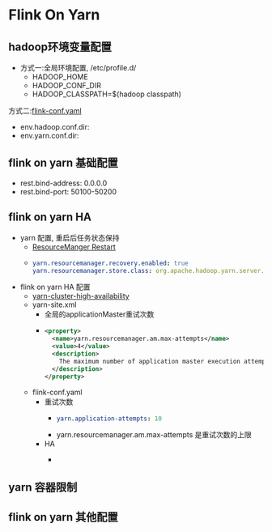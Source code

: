 # Flink On Yarn

## hadoop环境变量配置

- 方式一:全局环境配置, /etc/profile.d/
    - HADOOP_HOME
    - HADOOP_CONF_DIR
    - HADOOP_CLASSPATH=$(hadoop classpath)

方式二:[flink-conf.yaml](https://ci.apache.org/projects/flink/flink-docs-release-1.12/deployment/config.html#jvm-and-logging-options)

- env.hadoop.conf.dir:
- env.yarn.conf.dir:

## flink on yarn 基础配置

- rest.bind-address: 0.0.0.0
- rest.bind-port: 50100-50200

## flink on yarn HA

- yarn 配置, 重启后任务状态保持
    - [ResourceManger Restart](https://hadoop.apache.org/docs/r2.8.5/hadoop-yarn/hadoop-yarn-site/ResourceManagerRestart.html#Configurations)
    - ```yaml
      yarn.resourcemanager.recovery.enabled: true
      yarn.resourcemanager.store.class: org.apache.hadoop.yarn.server.resourcemanager.recovery.ZKRMStateStore
      ```
- flink on yarn HA 配置
    - [yarn-cluster-high-availability](https://ci.apache.org/projects/flink/flink-docs-release-1.11/ops/jobmanager_high_availability.html#yarn-cluster-high-availability)
    - yarn-site.xml
        - 全局的applicationMaster重试次数
        - ```xml
          <property>
            <name>yarn.resourcemanager.am.max-attempts</name>
            <value>4</value>
            <description>
              The maximum number of application master execution attempts.
            </description>
          </property>
          ```
    - flink-conf.yaml
        - 重试次数
            - ```yaml
              yarn.application-attempts: 10
              ```
            - yarn.resourcemanager.am.max-attempts 是重试次数的上限
        - HA
            - ````yaml
              
              ````

## yarn 容器限制

## flink on yarn 其他配置
